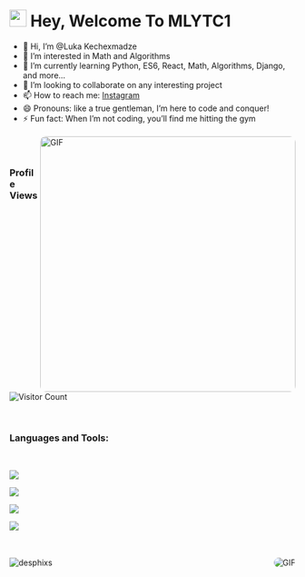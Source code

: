 
<h1><img src="https://emojis.slackmojis.com/emojis/images/1531849430/4246/blob-sunglasses.gif?1531849430" width="30"/> Hey, Welcome To MLYTC1</h1>

  <ul>
    <li>👋 Hi, I’m @Luka Kechexmadze</li>
    <li>👀 I’m interested in Math and Algorithms</li>
    <li>🌱 I’m currently learning Python, ES6, React, Math, Algorithms, Django, and more...</li>
    <li>💞️ I’m looking to collaborate on any interesting project</li>
    <li>📫 How to reach me: <a href="https://www.instagram.com/kechexmadzel/" target="_blank">Instagram</a></li>
    <li>😄 Pronouns: like a true gentleman, I’m here to code and conquer!</li>
    <li>⚡ Fun fact: When I’m not coding, you’ll find me hitting the gym</li>
    <br/>
    <img  align="right" width="450px"  alt="GIF" style="border-radius: 10px; margin-top: -0px;" src="https://media2.giphy.com/media/v1.Y2lkPTc5MGI3NjExd2xrY2RlNzE5bHE4eDk1eTFhejN0Zm91Y3Z3dnFiZWdlcW5tODJ2ciZlcD12MV9pbnRlcm5hbF9naWZfYnlfaWQmY3Q9Zw/jBOOXxSJfG8kqMxT11/giphy.gif" />
  </ul>

 <br>
<h3>Profile Views</h3>
<p align="left">
  <img src="https://profile-counter.glitch.me/MLYTC1/count.svg" alt="Visitor Count" />
</p>

 
 </br>
<h3>Languages and Tools:</h3>
<br>

<div>
  <p align="left">
  <a href="https://skillicons.dev">
    <img src="https://skillicons.dev/icons?i=html,css,sass,javascript,react,django,bootstrap" />
  </a>
    <p align="left">
  <a href="https://skillicons.dev">
    <img src="https://skillicons.dev/icons?i=git,github,aws,postgresql,mysql,vscode,c" />
  </a>
    <p align="left">
  <a href="https://skillicons.dev">
    <img src="https://skillicons.dev/icons?i=tailwind,nodejs,figma,typescript,docker,python,cpp" />
  </a>
    <p align="left">
  <a href="https://skillicons.dev">
    <img src="https://skillicons.dev/icons?i=npm,pycharm,sqlite,threejs,vite,windows,pytorch" />
  </a>
</p>

</div>
<br/>




<br />
  <img align="right"  alt="GIF" style="border-radius: 10px" src="https://github-readme-stats.vercel.app/api/top-langs/?username=mlytc1&hide=java,html,css&theme=radical" />
  <img align="left" src="https://github-readme-stats.vercel.app/api?username=mlytc1&show_icons=true&locale=en" alt="desphixs" />





